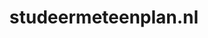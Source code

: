 ---
layout: post
title:  "studeermeteenplan.nl"
internal_url:  "/data/studeermeteenplan.nl.html"
categories: dutchgov
---